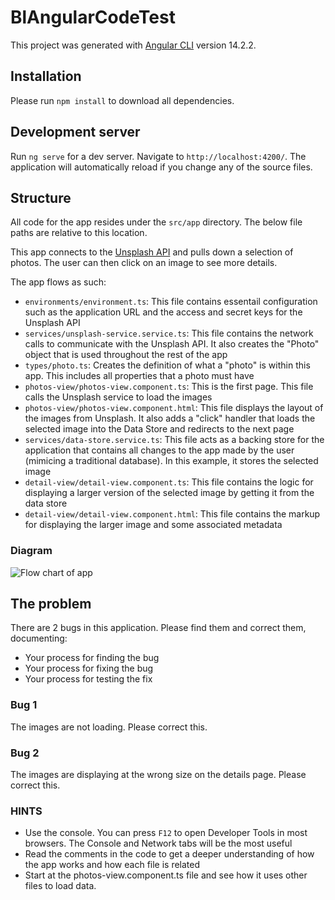 # BlAngularCodeTest

This project was generated with [Angular CLI](https://github.com/angular/angular-cli) version 14.2.2.

## Installation

Please run `npm install` to download all dependencies.

## Development server

Run `ng serve` for a dev server. Navigate to `http://localhost:4200/`. The application will automatically reload if you change any of the source files.

## Structure

All code for the app resides under the `src/app` directory. The below file paths are relative to this location.

This app connects to the [Unsplash API](https://unsplash.com/documentation) and pulls down a selection of photos. The user can then click on an image to see more details.

The app flows as such:
- `environments/environment.ts`: This file contains essentail configuration such as the application URL and the access and secret keys for the Unsplash API
- `services/unsplash-service.service.ts`: This file contains the network calls to communicate with the Unsplash API. It also creates the "Photo" object that is used throughout the rest of the app
- `types/photo.ts`: Creates the definition of what a "photo" is within this app. This includes all properties that a photo must have
- `photos-view/photos-view.component.ts`: This is the first page. This file calls the Unsplash service to load the images
- `photos-view/photos-view.component.html`: This file displays the layout of the images from Unsplash. It also adds a "click" handler that loads the selected image into the Data Store and redirects to the next page
- `services/data-store.service.ts`: This file acts as a backing store for the application that contains all changes to the app made by the user (mimicing a traditional database). In this example, it stores the selected image
- `detail-view/detail-view.component.ts`: This file contains the logic for displaying a larger version of the selected image by getting it from the data store
- `detail-view/detail-view.component.html`: This file contains the markup for displaying the larger image and some associated metadata

### Diagram
![Flow chart of app](https://bookinglabimagerepo.s3.eu-west-1.amazonaws.com/codetest/codetest.drawio.png)

## The problem
There are 2 bugs in this application. Please find them and correct them, documenting:
- Your process for finding the bug
- Your process for fixing the bug
- Your process for testing the fix

### Bug 1
The images are not loading. Please correct this.

### Bug 2
The images are displaying at the wrong size on the details page. Please correct this.

### HINTS
- Use the console. You can press `F12` to open Developer Tools in most browsers. The Console and Network tabs will be the most useful
- Read the comments in the code to get a deeper understanding of how the app works and how each file is related
- Start at the photos-view.component.ts file and see how it uses other files to load data.